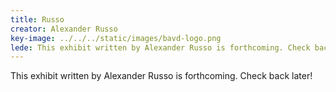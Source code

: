 ```yaml
---
title: Russo
creator: Alexander Russo
key-image: ../../../static/images/bavd-logo.png
lede: T﻿his exhibit written by Alexander Russo is forthcoming. Check back later!
---
```

T﻿his exhibit written by Alexander Russo is forthcoming. Check back later!